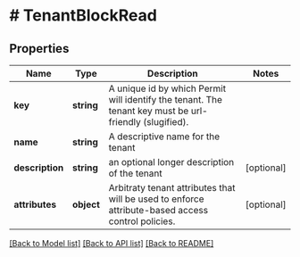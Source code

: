# # TenantBlockRead

## Properties

Name | Type | Description | Notes
------------ | ------------- | ------------- | -------------
**key** | **string** | A unique id by which Permit will identify the tenant. The tenant key must be url-friendly (slugified). |
**name** | **string** | A descriptive name for the tenant |
**description** | **string** | an optional longer description of the tenant | [optional]
**attributes** | **object** | Arbitraty tenant attributes that will be used to enforce attribute-based access control policies. | [optional]

[[Back to Model list]](../../README.md#models) [[Back to API list]](../../README.md#endpoints) [[Back to README]](../../README.md)
